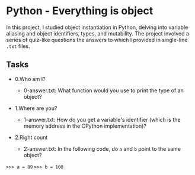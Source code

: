# Python - Everything is object

In this project, I studied object instantiation in Python, delving into variable aliasing and object identifiers, types, and mutability. The project involved a series of quiz-like questions the answers to which I provided in single-line `.txt` files.

## Tasks

- 0.Who am I?

	* 0-answer.txt: What function would you use to print the type of an object?

- 1.Where are you?

	* 1-answer.txt: How do you get a variable's identifier (which is the memory address in the CPython implementation)?

- 2.Right count

	* 2-answer.txt: In the following code, do `a` and `b` point to the same object?

`>>> a = 89`
`>>> b = 100`























